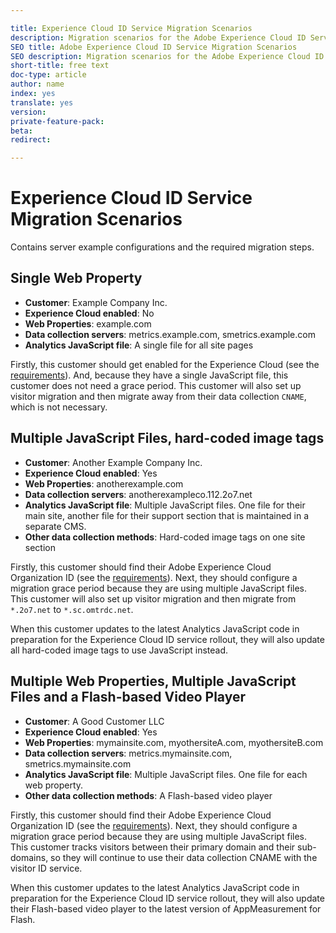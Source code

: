 ```yaml
---

title: Experience Cloud ID Service Migration Scenarios
description: Migration scenarios for the Adobe Experience Cloud ID Service
SEO title: Adobe Experience Cloud ID Service Migration Scenarios
SEO description: Migration scenarios for the Adobe Experience Cloud ID Service
short-title: free text
doc-type: article
author: name
index: yes
translate: yes
version:
private-feature-pack:
beta:
redirect:

---
```


# Experience Cloud ID Service Migration Scenarios

Contains server example configurations and the required migration steps.

## Single Web Property

+ **Customer**: Example Company Inc.
+ **Experience Cloud enabled**: No
+ **Web Properties**: example.com
+ **Data collection servers**: metrics.example.com, smetrics.example.com
+ **Analytics JavaScript file**: A single file for all site pages

Firstly, this customer should get enabled for the Experience Cloud \(see the [requirements](../reference-requirements.md)\). And, because they have a single JavaScript file, this customer does not need a grace period. This customer will also set up visitor migration and then migrate away from their data collection `CNAME`, which is not necessary.

## Multiple JavaScript Files, hard-coded image tags

+ **Customer**: Another Example Company Inc.
+ **Experience Cloud enabled**: Yes
+ **Web Properties**: anotherexample.com
+ **Data collection servers**: anotherexampleco.112.2o7.net
+ **Analytics JavaScript file**: Multiple JavaScript files. One file for their main site, another file for their support section that is maintained in a separate CMS.
+ **Other data collection methods**: Hard-coded image tags on one site section

Firstly, this customer should find their Adobe Experience Cloud Organization ID \(see the [requirements](../reference-requirements.md)\). Next, they should configure a migration grace period because they are using multiple JavaScript files. This customer will also set up visitor migration and then migrate from `*.2o7.net` to `*.sc.omtrdc.net`.

When this customer updates to the latest Analytics JavaScript code in preparation for the Experience Cloud ID service rollout, they will also update all hard-coded image tags to use JavaScript instead.

## Multiple Web Properties, Multiple JavaScript Files and a Flash-based Video Player

+ **Customer**: A Good Customer LLC
+ **Experience Cloud enabled**: Yes
+ **Web Properties**: mymainsite.com, myothersiteA.com, myothersiteB.com
+ **Data collection servers**: metrics.mymainsite.com, smetrics.mymainsite.com
+ **Analytics JavaScript file**: Multiple JavaScript files. One file for each web property.
+ **Other data collection methods**: A Flash-based video player

Firstly, this customer should find their Adobe Experience Cloud Organization ID \(see the [requirements](../reference-requirements.md)\). Next, they should configure a migration grace period because they are using multiple JavaScript files. This customer tracks visitors between their primary domain and their sub-domains, so they will continue to use their data collection CNAME with the visitor ID service.

When this customer updates to the latest Analytics JavaScript code in preparation for the Experience Cloud ID service rollout, they will also update their Flash-based video player to the latest version of AppMeasurement for Flash.
